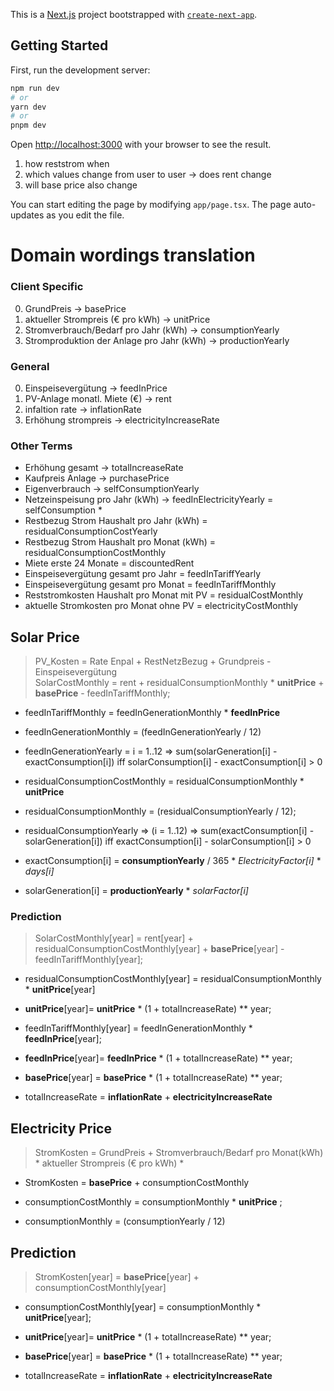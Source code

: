 This is a [Next.js](https://nextjs.org/) project bootstrapped with [`create-next-app`](https://github.com/vercel/next.js/tree/canary/packages/create-next-app).

## Getting Started

First, run the development server:

```bash
npm run dev
# or
yarn dev
# or
pnpm dev
```

Open [http://localhost:3000](http://localhost:3000) with your browser to see the result.

1. how reststrom when
2. which values change from user to user -> does rent change
3. will base price also change


You can start editing the page by modifying `app/page.tsx`. The page auto-updates as you edit the file.

# Domain wordings translation
### Client Specific
0. GrundPreis -> basePrice 
1. aktueller Strompreis (€ pro kWh) -> unitPrice
2. Stromverbrauch/Bedarf  pro Jahr (kWh) -> consumptionYearly
3. Stromproduktion der Anlage pro Jahr (kWh) -> productionYearly

### General
0. Einspeisevergütung -> feedInPrice
1. PV-Anlage monatl. Miete (€) -> rent
2. infaltion rate -> inflationRate
3. Erhöhung strompreis -> electricityIncreaseRate

### Other Terms

- Erhöhung gesamt -> totalIncreaseRate
- Kaufpreis Anlage -> purchasePrice
- Eigenverbrauch -> selfConsumptionYearly
- Netzeinspeisung pro Jahr (kWh) -> feedInElectricityYearly = selfConsumption * 
- Restbezug Strom Haushalt pro Jahr (kWh) = residualConsumptionCostYearly
- Restbezug Strom Haushalt pro Monat (kWh) = residualConsumptionCostMonthly
- Miete erste 24 Monate = discountedRent
- Einspeisevergütung gesamt pro Jahr = feedInTariffYearly
- Einspeisevergütung gesamt pro Monat = feedInTariffMonthly
- Reststromkosten Haushalt pro Monat mit PV = residualCostMonthly
- aktuelle Stromkosten pro Monat ohne PV = electricityCostMonthly

## Solar Price

> PV_Kosten        = Rate Enpal + RestNetzBezug                                     + Grundpreis    - Einspeisevergütung \
> SolarCostMonthly = rent       + residualConsumptionMonthly * **unitPrice**        + **basePrice** - feedInTariffMonthly;

- feedInTariffMonthly = feedInGenerationMonthly   * **feedInPrice**
- feedInGenerationMonthly = (feedInGenerationYearly / 12) 
- feedInGenerationYearly = i = 1..12 => sum(solarGeneration[i] - exactConsumption[i]) iff solarConsumption[i] - exactConsumption[i] > 0

- residualConsumptionCostMonthly = residualConsumptionMonthly  * **unitPrice** 
- residualConsumptionMonthly = (residualConsumptionYearly / 12);
- residualConsumptionYearly => (i = 1..12) => sum(exactConsumption[i] - solarGeneration[i]) iff exactConsumption[i] - solarConsumption[i] > 0 

- exactConsumption[i] = **consumptionYearly** / 365 * *ElectricityFactor[i]* * *days[i]*
- solarGeneration[i] = **productionYearly** * *solarFactor[i]*

### Prediction

> SolarCostMonthly[year] = rent[year] + residualConsumptionCostMonthly[year]  + **basePrice**[year] - feedInTariffMonthly[year];

- residualConsumptionCostMonthly[year] = residualConsumptionMonthly  * **unitPrice**[year]
- **unitPrice**[year]= **unitPrice** * (1 + totalIncreaseRate) ** year;

- feedInTariffMonthly[year] = feedInGenerationMonthly   * **feedInPrice**[year];
- **feedInPrice**[year]= **feedInPrice** * (1 + totalIncreaseRate) ** year;

- **basePrice**[year] = **basePrice** * (1 + totalIncreaseRate) ** year;
 
- totalIncreaseRate = **inflationRate** + **electricityIncreaseRate**
## Electricity Price

> StromKosten = GrundPreis    + Stromverbrauch/Bedarf  pro Monat(kWh) * aktueller Strompreis (€ pro kWh) * 

- StromKosten = **basePrice** + consumptionCostMonthly

- consumptionCostMonthly = consumptionMonthly * **unitPrice** ;
- consumptionMonthly = (consumptionYearly / 12) 


## Prediction
> StromKosten[year] = **basePrice**[year] + consumptionCostMonthly[year]

- consumptionCostMonthly[year] = consumptionMonthly * **unitPrice**[year];
- **unitPrice**[year]= **unitPrice** * (1 + totalIncreaseRate) ** year;

- **basePrice**[year] = **basePrice** * (1 + totalIncreaseRate) ** year;
- totalIncreaseRate = **inflationRate** + **electricityIncreaseRate**
